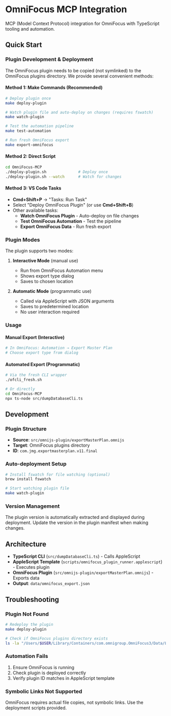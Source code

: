 # OmniFocus MCP Integration

MCP (Model Context Protocol) integration for OmniFocus with TypeScript tooling and automation.

## Quick Start

### Plugin Development & Deployment

The OmniFocus plugin needs to be copied (not symlinked) to the OmniFocus plugins directory. We provide several convenient methods:

#### Method 1: Make Commands (Recommended)
```bash
# Deploy plugin once
make deploy-plugin

# Watch plugin file and auto-deploy on changes (requires fswatch)
make watch-plugin

# Test the automation pipeline
make test-automation

# Run fresh OmniFocus export
make export-omnifocus
```

#### Method 2: Direct Script
```bash
cd OmniFocus-MCP
./deploy-plugin.sh              # Deploy once
./deploy-plugin.sh --watch      # Watch for changes
```

#### Method 3: VS Code Tasks
- **Cmd+Shift+P** → "Tasks: Run Task"
- Select "Deploy OmniFocus Plugin" (or use **Cmd+Shift+B**)
- Other available tasks:
  - **Watch OmniFocus Plugin** - Auto-deploy on file changes
  - **Test OmniFocus Automation** - Test the pipeline
  - **Export OmniFocus Data** - Run fresh export

### Plugin Modes

The plugin supports two modes:

1. **Interactive Mode** (manual use)
   - Run from OmniFocus Automation menu
   - Shows export type dialog
   - Saves to chosen location

2. **Automatic Mode** (programmatic use)
   - Called via AppleScript with JSON arguments
   - Saves to predetermined location
   - No user interaction required

### Usage

#### Manual Export (Interactive)
```bash
# In OmniFocus: Automation → Export Master Plan
# Choose export type from dialog
```

#### Automated Export (Programmatic)
```bash
# Via the fresh CLI wrapper
./ofcli_fresh.sh

# Or directly
cd OmniFocus-MCP
npx ts-node src/dumpDatabaseCli.ts
```

## Development

### Plugin Structure
- **Source**: `src/omnijs-plugin/exportMasterPlan.omnijs`
- **Target**: OmniFocus plugins directory
- **ID**: `com.jmg.exportmasterplan.v11.final`

### Auto-deployment Setup
```bash
# Install fswatch for file watching (optional)
brew install fswatch

# Start watching plugin file
make watch-plugin
```

### Version Management
The plugin version is automatically extracted and displayed during deployment. Update the version in the plugin manifest when making changes.

## Architecture

- **TypeScript CLI** (`src/dumpDatabaseCli.ts`) - Calls AppleScript
- **AppleScript Template** (`scripts/omnifocus_plugin_runner.applescript`) - Executes plugin
- **OmniFocus Plugin** (`src/omnijs-plugin/exportMasterPlan.omnijs`) - Exports data
- **Output**: `data/omnifocus_export.json`

## Troubleshooting

### Plugin Not Found
```bash
# Redeploy the plugin
make deploy-plugin

# Check if OmniFocus plugins directory exists
ls -la "/Users/$USER/Library/Containers/com.omnigroup.OmniFocus3/Data/Library/Application Support/Plug-Ins/"
```

### Automation Fails
1. Ensure OmniFocus is running
2. Check plugin is deployed correctly
3. Verify plugin ID matches in AppleScript template

### Symbolic Links Not Supported
OmniFocus requires actual file copies, not symbolic links. Use the deployment scripts provided.